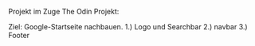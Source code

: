 Projekt im Zuge The Odin Projekt:

Ziel: Google-Startseite nachbauen.
1.) Logo und Searchbar
2.) navbar
3.) Footer

